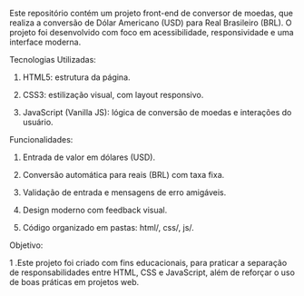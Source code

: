 Este repositório contém um projeto front-end de conversor de moedas, que realiza a conversão de Dólar Americano (USD) para Real Brasileiro (BRL). O projeto foi desenvolvido com foco em acessibilidade, responsividade e uma interface moderna.

 Tecnologias Utilizadas:
 
1. HTML5: estrutura da página.

2. CSS3: estilização visual, com layout responsivo.

3. JavaScript (Vanilla JS): lógica de conversão de moedas e interações do usuário.

 Funcionalidades:
 
1. Entrada de valor em dólares (USD).

2. Conversão automática para reais (BRL) com taxa fixa.

3. Validação de entrada e mensagens de erro amigáveis.

4. Design moderno com feedback visual.

5. Código organizado em pastas: html/, css/, js/.
 
  Objetivo:

1 .Este projeto foi criado com fins educacionais, para praticar a separação de responsabilidades entre HTML, CSS e JavaScript, além de reforçar o uso de boas práticas em projetos web.
